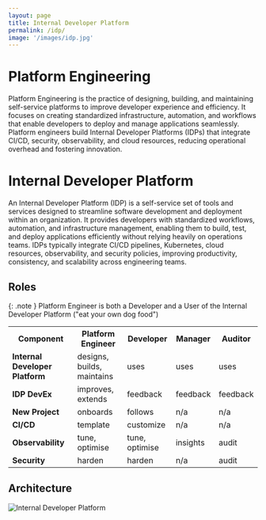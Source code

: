 ```yaml
---
layout: page
title: Internal Developer Platform
permalink: /idp/
image: '/images/idp.jpg'
---
```


# Platform Engineering

Platform Engineering is the practice of designing, building, and maintaining self-service platforms to improve developer experience and efficiency. It focuses on creating standardized infrastructure, automation, and workflows that enable developers to deploy and manage applications seamlessly. Platform engineers build Internal Developer Platforms (IDPs) that integrate CI/CD, security, observability, and cloud resources, reducing operational overhead and fostering innovation.

# Internal Developer Platform

An Internal Developer Platform (IDP) is a self-service set of tools and services designed to streamline software development and deployment within an organization. It provides developers with standardized workflows, automation, and infrastructure management, enabling them to build, test, and deploy applications efficiently without relying heavily on operations teams. IDPs typically integrate CI/CD pipelines, Kubernetes, cloud resources, observability, and security policies, improving productivity, consistency, and scalability across engineering teams.

## Roles 

{: .note }
Platform Engineer is both a Developer and a User of the Internal Developer Platform ("eat your own dog food")

<div class="table-container">
  <table>
    <tr><th>Component</th><th>Platform Engineer</th><th>Developer</th><th>Manager</th><th>Auditor</th></tr>
    <tr><td><b>Internal Developer Platform</b></td><td>designs, builds, maintains</td><td>uses</td><td>uses</td><td>uses</td></tr>
    <tr><td><b>IDP DevEx</b></td><td>improves, extends</td><td>feedback</td><td>feedback</td><td>feedback</td></tr>
    <tr><td><b>New Project</b></td><td>onboards</td><td>follows</td><td>n/a</td><td>n/a</td></tr>
    <tr><td><b>CI/CD</b></td><td>template</td><td>customize</td><td>n/a</td><td>n/a</td></tr>
    <tr><td><b>Observability</b></td><td>tune, optimise</td><td>tune, optimise</td><td>insights</td><td>audit</td></tr>
    <tr><td><b>Security</b></td><td>harden</td><td>harden</td><td>n/a</td><td>audit</td></tr>
  </table>
</div>

## Architecture

![Internal Developer Platform]({{site.baseurl}}/images/reference.jpeg)
